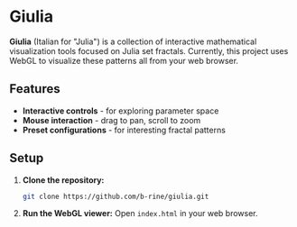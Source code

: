 # Giulia 

**Giulia** (Italian for "Julia") is a collection of interactive mathematical visualization tools 
focused on Julia set fractals. Currently, this project uses WebGL to visualize these patterns all
from your web browser.

## Features

- **Interactive controls** - for exploring parameter space
- **Mouse interaction** - drag to pan, scroll to zoom
- **Preset configurations** - for interesting fractal patterns

## Setup

1. **Clone the repository:**
   ```bash
   git clone https://github.com/b-rine/giulia.git
   ```

2. **Run the WebGL viewer:** Open `index.html` in your web browser.

